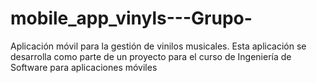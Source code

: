 # mobile_app_vinyls---Grupo-
Aplicación móvil para la gestión de vinilos musicales. Esta aplicación se desarrolla como parte de un proyecto para el curso de Ingeniería de Software para aplicaciones móviles
